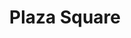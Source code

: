 ---
title: "Plaza Square"
url: /wayne/plaza-square-paterson-hamburg-turnpike-4/
shop: Einkaufszentrum
---